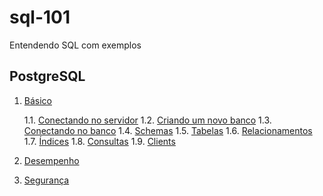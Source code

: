 # sql-101

Entendendo SQL com exemplos

## PostgreSQL
1. [Básico](/postgresql/basico#básico)

    1.1. [Conectando no servidor](/postgresql/basico#conectando_no_servidor)
    1.2. [Criando um novo banco](/postgresql/basico#criando_um_novo_banco)
    1.3. [Conectando no banco](/postgresql/basico#conectando_no_banco)
    1.4. [Schemas](/postgresql/basico#schemas)
    1.5. [Tabelas](/postgresql/basico#tabelas)
    1.6. [Relacionamentos](/postgresql/basico#relacionamentos)
    1.7. [Índices](/postgresql/basico#índices)
    1.8. [Consultas](/postgresql/basico#consultas)
    1.9. [Clients](/postgresql/basico#clients)

2. [Desempenho](/postgresql/desempenho#desempenho)
3. [Segurança](/postgresql/seguranca#segurança)